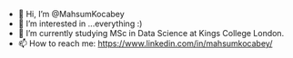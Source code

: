 - 👋 Hi, I’m @MahsumKocabey
- 👀 I’m interested in ...everything :)
- 🌱 I’m currently studying MSc in Data Science at Kings College London.
- 📫 How to reach me: https://www.linkedin.com/in/mahsumkocabey/

<!---
MahsumKocabey/MahsumKocabey is a ✨ special ✨ repository because its `README.md` (this file) appears on your GitHub profile.
You can click the Preview link to take a look at your changes.
--->
